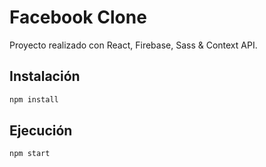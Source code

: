 # Facebook Clone

Proyecto realizado con React, Firebase, Sass & Context API.

## Instalación

```bash
npm install
```

## Ejecución

```bash
npm start
```
